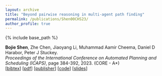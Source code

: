```yaml
---
layout: archive
title: "Beyond pairwise reasoning in multi-agent path finding"
permalink: /publications/Shen00CHS23/
author_profile: true
---
```


{% include base_path %}

**Bojie Shen**, Zhe Chen, Jiaoyang Li, Muhammad Aamir Cheema, Daniel D Harabor, Peter J Stuckey.                
<i>Proceedings of the International Conference on Automated Planning and Scheduling (ICAPS)</i>, page 384-392, 2023.  (CORE - A*)            
[<a href="javascript:void(0)" onclick="(function(target, id) { if ($('#' + id).css('display') == 'block') { $('#' + id).hide('fast'); $(target).text('bibtex') } else { $('#' + id).show('fast'); $(target).text('bibtex▲') } })(this, 'bibtex-Shen00CHS23');">bibtex</a>]
[[pdf](https://bshen95.github.io/bojieshen.me/files/Shen00CHS23.pdf)]
[[publisher](https://ojs.aaai.org/index.php/ICAPS/article/view/27217)]
[[code](https://github.com/bshen95/CBSH2-RTC-CHBP)]
[[slides](/files/ICAPS-23.pdf)]
<div id="bibtex-Shen00CHS23" style="display:none">
<pre>@inproceedings{DBLP:conf/aips/Shen00CHS23,
  author       = {Bojie Shen and
                  Zhe Chen and
                  Jiaoyang Li and
                  Muhammad Aamir Cheema and
                  Daniel Damir Harabor and
                  Peter J. Stuckey},
  editor       = {Sven Koenig and
                  Roni Stern and
                  Mauro Vallati},
  title        = {Beyond Pairwise Reasoning in Multi-Agent Path Finding},
  booktitle    = {Proceedings of the Thirty-Third International Conference on Automated
                  Planning and Scheduling, Prague, Czech Republic, July 8-13, 2023},
  pages        = {384--392},
  publisher    = {AAAI Press},
  year         = {2023},
  url          = {https://doi.org/10.1609/icaps.v33i1.27217},
  doi          = {10.1609/ICAPS.V33I1.27217},
  timestamp    = {Mon, 03 Jun 2024 16:37:45 +0200},
  biburl       = {https://dblp.org/rec/conf/aips/Shen00CHS23.bib},
  bibsource    = {dblp computer science bibliography, https://dblp.org}
}
</pre></div> 

